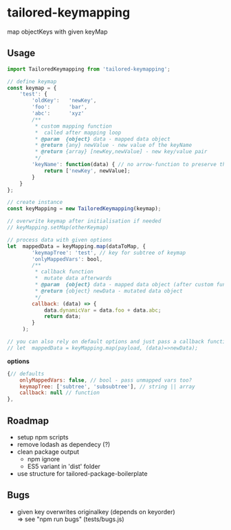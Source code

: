 # tailored-keymapping
map objectKeys with given keyMap

## Usage
```JavaScript
import TailoredKeymapping from 'tailored-keymapping';

// define keymap
const keymap = {
	'test': {
		'oldKey': 	'newKey',
		'foo': 		'bar',
		'abc': 		'xyz'
		/**
		 * custom mapping function
		 *  called after mapping loop
		 * @param  {object} data - mapped data object
		 * @return {any} newValue - new value of the keyName
		 * @return {array} [newKey,newValue] - new key/value pair
		 */
		'keyName': function(data) { // no arrow-function to preserve this context
			return ['newKey', newValue];
		}
	}
};

// create instance
const keyMapping = new TailoredKeymapping(keymap);

// overwrite keymap after initialisation if needed
// keyMapping.setMap(otherKeymap)

// process data with given options
let  mappedData = keyMapping.map(dataToMap, {
		'keymapTree': 'test', // key for subtree of keymap
		'onlyMappedVars': bool,
		/**
		 * callback function
		 *  mutate data afterwards
		 * @param  {object} data - mapped data object (after custom functions)
		 * @return {object} newData - mutated data object
		 */
		callback: (data) => {
			data.dynamicVar = data.foo + data.abc;
			return data;
		}
	 );

// you can also rely on default options and just pass a callback function
// let  mappedData = keyMapping.map(payload, (data)=>newData);
```
__options__
```JavaScript
{// defaults
	onlyMappedVars: false, // bool - pass unmapped vars too?
	keymapTree: ['subtree', 'subsubtree'], // string || array
	callback: null // function
},
```

## Roadmap
* setup npm scripts
* remove lodash as dependecy (?)
* clean package output
	* npm ignore
	* ES5 variant in 'dist' folder
* use structure for tailored-package-boilerplate

## Bugs
* given key overwrites originalkey (depends on keyorder)  
	=> see "npm run bugs" (tests/bugs.js)

